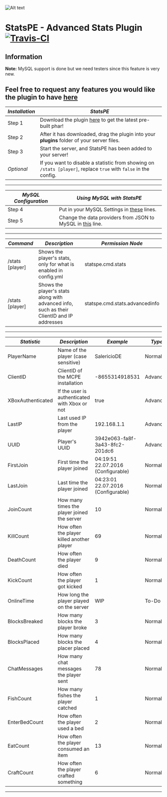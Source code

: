 ![Alt text](https://salmonde.de/MCPE-Plugins/Pictures/StatsPE/StatsPE.png "StatsPE Icon")
# StatsPE - Advanced Stats Plugin [![Travis-CI](https://travis-ci.org/SalmonGER/StatsPE.svg?branch=master)](https://travis-ci.org/SalmonGER/StatsPE)

## Information

**Note:** MySQL support is done but we need testers since this feature is very new.<br>

## Feel free to request any features you would like the plugin to have [here](https://github.com/SalmonGER/StatsPE/issues/1)

**_Installation_** | **_StatsPE_**
------------------ | -------------------------------------------------------------------------------------------------------------------
Step 1             | Download the plugin [here](https://github.com/SalmonGER/StatsPE/releases/latest/) to get the latest pre-built phar!
Step 2             | After it has downloaded, drag the plugin into your **plugins** folder of your server files.
Step 3             | Start the server, and StatsPE has been added to your server!
_Optional_         | If you want to disable a statistic from showing on `/stats [player]`, replace `true` with `false` in the config.

--------------------------------------------------------------------------------

**_MySQL Configuration_** | **_Using MySQL with StatsPE_**
------------------------- | -------------------------------------------------------------------------------------------------------------------------------------------
Step 4                    | Put in your MySQL Settings in [these](https://github.com/SalmonGER/StatsPE/blob/master/resources/config.yml#L24-L29) lines.
Step 5                    | Change the data providers from JSON to MySQL in [this](https://github.com/SalmonGER/StatsPE/blob/master/resources/config.yml#L20-L22) line.

--------------------------------------------------------------------------------

**_Command_**   | **_Description_**                                                                          | **_Permission Node_**
--------------- | ------------------------------------------------------------------------------------------ | ------------------------------
/stats [player] | Shows the player's stats, only for what is enabled in config.yml                           | statspe.cmd.stats
/stats [player] | Shows the player's stats along with advanced info, such as their ClientID and IP addresses | statspe.cmd.stats.advancedinfo

--------------------------------------------------------------------------------

**_Statistic_** | **_Description_**                           | **_Example_**                      | **_Type_**
--------------- | ------------------------------------------- | ---------------------------------- | -----------
PlayerName      | Name of the player (case sensitive)         | SalericioDE                        | Normal
ClientID        | ClientID of the MCPE installation           | -8655314918531                     | Advanced
XBoxAuthenticated | If the user is authenticated with Xbox or not | true                           | Advanced
LastIP          | Last used IP from the player                | 192.168.1.1                        | Advanced
UUID            | Player's UUID                               | 3942e063-fa8f-3a43-8fc2-201dc6     | Advanced
FirstJoin       | First time the player joined                | 04:19:51 22.07.2016 (Configurable) | Normal
LastJoin        | Last time the player joined                 | 04:23:01 22.07.2016 (Configurable) | Normal
JoinCount       | How many times the player joined the server | 10                                 | Normal
KillCount       | How often the player killed another player  | 69                                 | Normal
DeathCount      | How often the player died                   | 9                                  | Normal
KickCount       | How often the player got kicked             | 1                                  | Normal
OnlineTime      | How long the player played on the server    | WIP                                | To-Do
BlocksBreaked   | How many blocks the player broke            | 3                                  | Normal
BlocksPlaced    | How many blocks the placer placed           | 4                                  | Normal
ChatMessages    | How many chat messages the player sent      | 78                                 | Normal
FishCount       | How many fishes the player catched          | 1                                  | Normal
EnterBedCount   | How often the player used a bed             | 2                                  | Normal
EatCount        | How often the player consumed an item       | 13                                 | Normal
CraftCount      | How often the player crafted something      | 6                                  | Normal

--------------------------------------------------------------------------------
